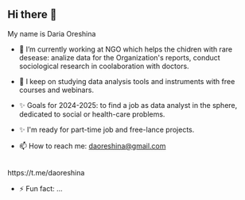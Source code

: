 ## Hi there 👋
My name is Daria Oreshina

- 🔭 I’m currently working at NGO which helps the chidren with rare desease: analize data for the Organization's reports, conduct sociological research in coolaboration with doctors. 

- 🌱 I keep on studying data analysis tools and instruments with free courses and webinars.
- ✨ Goals for 2024-2025: to find a job as data analyst in the sphere, dedicated to social or health-care problems. 
- ✨ I'm ready for part-time job and free-lance projects. 
- 📫 How to reach me: 
daoreshina@gmail.com
</br>
https://t.me/daoreshina

- ⚡ Fun fact: ...

